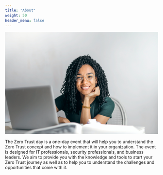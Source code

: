 ```yaml
---
title: "About"
weight: 50
header_menu: false
---
```


![Jane Doe](images/happy-ethnic-woman-sitting-at-table-with-laptop-3769021.jpg)

<!-- ##### Professionel Experience -->

The Zero Trust day is a one-day event that will help you to understand the Zero Trust concept and how to implement it in your organization. The event is designed for IT professionals, security professionals, and business leaders. We aim to provide you with the knowledge and tools to start your Zero Trust journey as well as to help you to understand the challenges and opportunities that come with it.